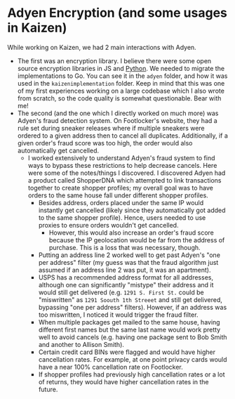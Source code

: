 # Adyen Encryption (and some usages in Kaizen)

While working on Kaizen, we had 2 main interactions with Adyen.
- The first was an encryption library. I believe there were some open source encryption libraries in JS and [Python](https://github.com/cheah/adyen-cse-python). We needed to migrate the implementations to Go. You can see it in the `adyen` folder, and how it was used in the `kaizenimplementation` folder. Keep in mind that this was one of my first experiences working on a large codebase which I also wrote from scratch, so the code quality is somewhat questionable. Bear with me!
- The second (and the one which I directly worked on much more) was Adyen's fraud detection system. On Footlocker's website, they had a rule set during sneaker releases where if multiple sneakers were ordered to a given address then to cancel all duplicates. Additionally, if a given order's fraud score was too high, the order would also automatically get cancelled.
    - I worked extensively to understand Adyen's fraud system to find ways to bypass these restrictions to help decrease cancels. Here were some of the notes/things I discovered. I discovered Adyen had a product called ShopperDNA which attempted to link transactions together to create shopper profiles; my overall goal was to have orders to the same house fall under different shopper profiles.
        - Besides address, orders placed under the same IP would instantly get cancelled (likely since they automatically got added to the same shopper profile). Hence, users needed to use proxies to ensure orders wouldn't get cancelled. 
            - However, this would also increase an order's fraud score because the IP geolocation would be far from the address of purchase. This is a loss that was necessary, though.
        - Putting an address line 2 worked well to get past Adyen's "one per address" filter (my guess was that the fraud algorithm just assumed if an address line 2 was put, it was an apartment).
        - USPS has a recommended address format for all addresses, although one can significantly "mistype" their address and it would still get delivered (e.g. `1291 S. First St.` could be "miswritten" as `1291 Soouth 1th Streeet` and still get delivered, bypassing "one per address" filters). However, if an address was too miswritten, I noticed it would trigger the fraud filter.
        - When multiple packages get mailed to the same house, having different first names but the same last name would work pretty well to avoid cancels (e.g. having one package sent to Bob Smith and another to Allison Smith).
        - Certain credit card BINs were flagged and would have higher cancellation rates. For example, at one point privacy cards would have a near 100% cancellation rate on Footlocker.
        - If shopper profiles had previously high cancellation rates or a lot of returns, they would have higher cancellation rates in the future.
